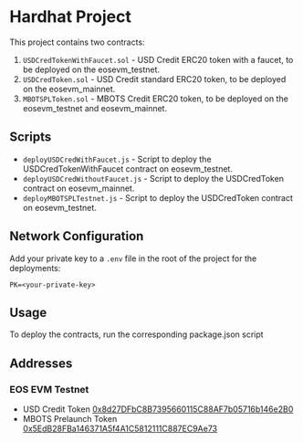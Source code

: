 
# Hardhat Project

This project contains two contracts:

1. `USDCredTokenWithFaucet.sol` - USD Credit ERC20 token with a faucet, to be deployed on the eosevm_testnet.
2. `USDCredToken.sol` - USD Credit standard ERC20 token, to be deployed on the eosevm_mainnet.
3. `MBOTSPLToken.sol` - MBOTS Credit ERC20 token, to be deployed on the eosevm_testnet and eosevm_mainnet.

## Scripts

- `deployUSDCredWithFaucet.js` - Script to deploy the USDCredTokenWithFaucet contract on eosevm_testnet.
- `deployUSDCredWithoutFaucet.js` - Script to deploy the USDCredToken contract on eosevm_mainnet.
- `deployMBOTSPLTestnet.js` - Script to deploy the USDCredToken contract on eosevm_testnet.

## Network Configuration

Add your private key to a `.env` file in the root of the project for the deployments:

```
PK=<your-private-key>
```

## Usage

To deploy the contracts, run the corresponding package.json script


## Addresses

### EOS EVM Testnet

- USD Credit Token [0x8d27DFbC8B7395660115C88AF7b05716b146e2B0](https://explorer.testnet.evm.eosnetwork.com/address/0x8d27DFbC8B7395660115C88AF7b05716b146e2B0)
- MBOTS Prelaunch Token [0x5EdB28FBa146371A5f4A1C5812111C887EC9Ae73](https://explorer.testnet.evm.eosnetwork.com/address/0x5EdB28FBa146371A5f4A1C5812111C887EC9Ae73)